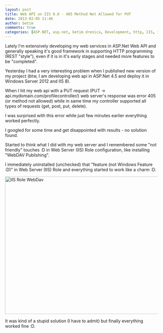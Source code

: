 ```yaml
---
layout: post
title: Web API on IIS 8.0 - 405 Method Not Allowed for PUT
date: 2013-02-05 11:46
author: betim
comments: true
categories: [ASP.NET, asp.net, betim drenica, Development, http, IIS, iis 8, Microsoft, put, rest, web api, WebAPI]
---
```

Lately I'm extensively developing my web services in ASP.Net Web API and generally speaking it's good framework in supporting HTTP programming (REST "style"), even if it is in it's early stages and needed more features to be "completed".

Yesterday I had a very interesting problem when I published new version of my project (btw, I am developing web api in ASP.Net 4.5 and deploy it in Windows Server 2012 and IIS 8).

When I hit my web api with a PUT request (PUT -&gt; api.mydomain.com/profilecontroller/) web server's response was error 405 (or method not allowed) while in same time my controller supported all types of requests (get, post, put, delete).

I was surprised with this error while just few minutes earlier everything worked perfectly.

I googled for some time and get disappointed with results - no solution found.

Started to think what I did with my web server and I remembered some "not friendly" touches :D in Web Server (IIS) Role configuration, like installing "WebDAV Publishing".

I immediately uninstalled (unchecked) that "feature (not Windows Feature :D)" in Web Server (IIS) Role and everything started to work like a charm :D.

<a href="http://blog.betimdrenica.com/wp-content/uploads/2013/02/iisrolewebdav.png"><img class="aligncenter size-full wp-image-424" alt="IIS Role WebDav" src="http://blog.betimdrenica.com/wp-content/uploads/2013/02/iisrolewebdav.png" width="640" height="453" /></a>

It was kind of a stupid solution (I have to admit) but finally everything worked fine :D.

&nbsp;
